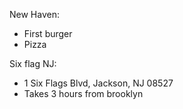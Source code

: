 New Haven:
- First burger
- Pizza





Six flag NJ:
-  1 Six Flags Blvd, Jackson, NJ 08527
- Takes 3 hours from brooklyn